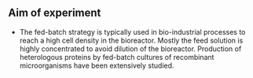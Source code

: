 ## Aim of experiment

- The fed-batch strategy is typically used in bio-industrial processes to reach a high cell density in the bioreactor. Mostly the feed solution is highly concentrated to avoid dilution of the bioreactor. Production of heterologous proteins by fed-batch cultures of recombinant microorganisms have been extensively studied.